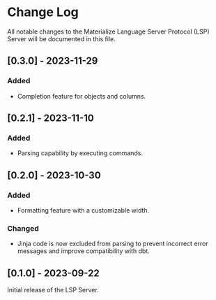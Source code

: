 # Change Log

All notable changes to the Materialize Language Server Protocol (LSP) Server will be documented in this file.

## [0.3.0] - 2023-11-29

### Added
 - Completion feature for objects and columns.

## [0.2.1] - 2023-11-10

### Added
 - Parsing capability by executing commands.

## [0.2.0] - 2023-10-30

### Added
 - Formatting feature with a customizable width.

### Changed
 - Jinja code is now excluded from parsing to prevent incorrect error messages and improve compatibility with dbt.

## [0.1.0] - 2023-09-22

Initial release of the LSP Server.
